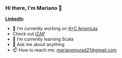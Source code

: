 ### Hi there, I'm Mariano 👋

**[LinkedIn](https://www.linkedin.com/in/marianomurad)**

- 🔭 I’m currently working on [K+C Americas](https://www.kinandcarta.com/en-us/)
- Check out [IZAP](https://izap.com.ar)
- 🌱 I’m currently learning Scala 
- 💬 Ask me about anything
- 📫 How to reach me: marianomurad21@gmail.com
